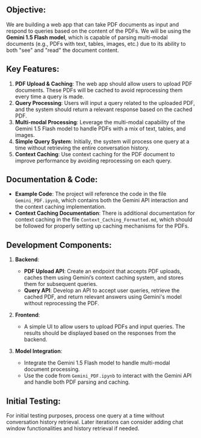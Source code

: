 ## **Objective**:
We are building a web app that can take PDF documents as input and respond to queries based on the content of the PDFs. We will be using the **Gemini 1.5 Flash model**, which is capable of parsing multi-modal documents (e.g., PDFs with text, tables, images, etc.) due to its ability to both "see" and "read" the document content.

## **Key Features**:
1. **PDF Upload & Caching**: The web app should allow users to upload PDF documents. These PDFs will be cached to avoid reprocessing them every time a query is made.
2. **Query Processing**: Users will input a query related to the uploaded PDF, and the system should return a relevant response based on the cached PDF.
3. **Multi-modal Processing**: Leverage the multi-modal capability of the Gemini 1.5 Flash model to handle PDFs with a mix of text, tables, and images.
4. **Simple Query System**: Initially, the system will process one query at a time without retrieving the entire conversation history.
5. **Context Caching**: Use context caching for the PDF document to improve performance by avoiding reprocessing on each query.

## **Documentation & Code**:
- **Example Code**: The project will reference the code in the file `Gemini_PDF.ipynb`, which contains both the Gemini API interaction and the context caching implementation.
- **Context Caching Documentation**: There is additional documentation for context caching in the file `Context_Caching_Formatted.md`, which should be followed for properly setting up caching mechanisms for the PDFs.

## **Development Components**:
1. **Backend**:
   - **PDF Upload API**: Create an endpoint that accepts PDF uploads, caches them using Gemini’s context caching system, and stores them for subsequent queries.
   - **Query API**: Develop an API to accept user queries, retrieve the cached PDF, and return relevant answers using Gemini's model without reprocessing the PDF.

2. **Frontend**:
   - A simple UI to allow users to upload PDFs and input queries. The results should be displayed based on the responses from the backend.

3. **Model Integration**:
   - Integrate the Gemini 1.5 Flash model to handle multi-modal document processing.
   - Use the code from `Gemini_PDF.ipynb` to interact with the Gemini API and handle both PDF parsing and caching.

## **Initial Testing**:
For initial testing purposes, process one query at a time without conversation history retrieval. Later iterations can consider adding chat window functionalities and history retrieval if needed.